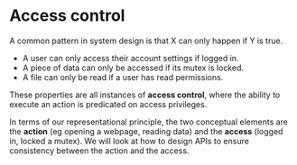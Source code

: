 # Access control

A common pattern in system design is that X can only happen if Y is true.
* A user can only access their account settings if logged in.
* A piece of data can only be accessed if its mutex is locked.
* A file can only be read if a user has read permissions.

These properties are all instances of **access control**, where the ability to execute an action is predicated on access privileges.

In terms of our representational principle, the two conceptual elements are the **action** (eg opening a webpage, reading data) and the **access** (logged in, locked a mutex). We will look at how to design APIs to ensure consistency between the action and the access.
